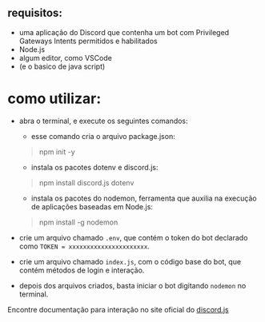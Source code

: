 ## requisitos:
- uma aplicação do Discord que contenha um bot com Privileged Gateways Intents permitidos e habilitados 
- Node.js
- algum editor, como VSCode
- (e o basico de java script)


# como utilizar:
- abra o terminal, e execute os seguintes comandos:
  - esse comando cria o arquivo package.json:
  > npm init -y
  
  - instala os pacotes dotenv e discord.js:
  > npm install discord.js dotenv
  
  - instala os pacotes do nodemon, ferramenta que auxilia na execução de aplicações baseadas em Node.js:
  > npm install -g nodemon

- crie um arquivo chamado ```.env```, que contém o token do bot declarado como ```TOKEN = xxxxxxxxxxxxxxxxxxxxxx```.
- crie um arquivo chamado ```index.js```, com o código base do bot, que contém métodos de login e interação.

- depois dos arquivos criados, basta iniciar o bot digitando ```nodemon``` no terminal.


Encontre documentação para interação no site oficial do [discord.js](https://discord.js.org/#/)
